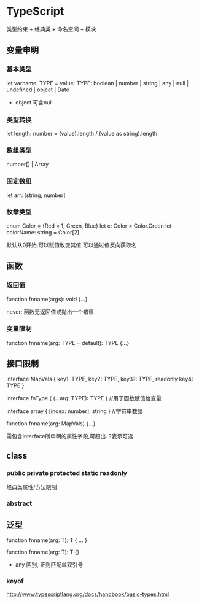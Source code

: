 # TypeScript
类型约束 + 经典类 + 命名空间 + 模块

## 变量申明
### 基本类型
let varname: TYPE = value;
TYPE: boolean | number | string | any | null | undefined | object | Date

- object 可含null

### 类型转换
let length: number = (<string>value).length / (value as string).length

### 数组类型
number[] | Array<TYPE>

### 固定数组
let arr: [string, number]

### 枚举类型
enum Color = {Red = 1, Green, Blue}
let c: Color = Color.Green
let colorName: string = Color[2]

默认从0开始,可以赋值改变其值.可以通过值反向获取名

## 函数
### 返回值
function fnname(args): void {...}

never: 函数无返回值或抛出一个错误

### 变量限制
function fnname(arg: TYPE = default): TYPE {...}

## 接口限制
interface MapVals {
	key1: TYPE,
	key2: TYPE,
	key3?: TYPE,
	readonly key4: TYPE
}

interface fnType {
	(...arg: TYPE): TYPE
}
//用于函数赋值给变量

interface array {
	[index: number]: string
}
//字符串数组

function fnname(arg: MapVals) {...}

需包含interface所申明的属性字段,可超出. ?表示可选

## class
### public private protected static readonly
经典类属性/方法限制

### abstract

## 泛型

function fnname<T>(arg: T): T {
	...
} 

function fnname<T extends interface>(arg: T): T {}


- any 区别, 正则匹配单双引号

### keyof


http://www.typescriptlang.org/docs/handbook/basic-types.html
